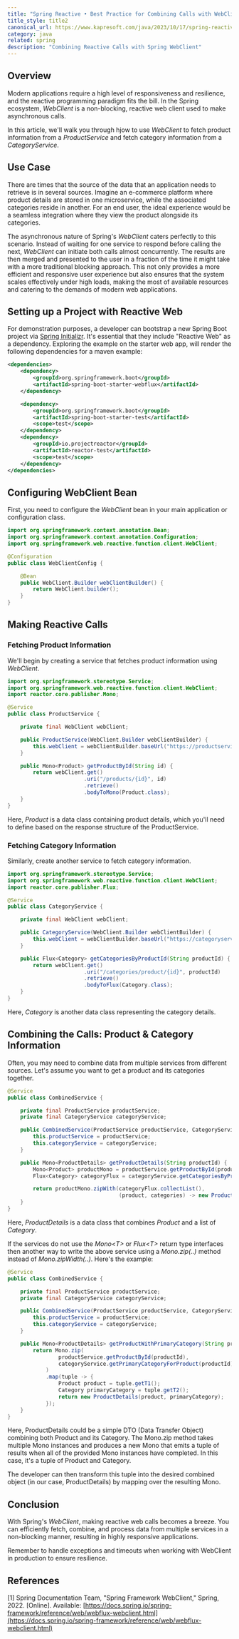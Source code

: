 ```yaml
---
title: "Spring Reactive • Best Practice for Combining Calls with WebClient"
title_style: title2
canonical_url: https://www.kapresoft.com/java/2023/10/17/spring-reactive-webclient-combining-calls.html
category: java
related: spring
description: "Combining Reactive Calls with Spring WebClient"
---
```


## Overview

Modern applications require a high level of responsiveness and resilience, and the reactive programming paradigm fits the bill. In the Spring ecosystem, _WebClient_ is a non-blocking, reactive web client used to make asynchronous calls.<!--excerpt-->

In this article, we'll walk you through hjow to use _WebClient_ to fetch product information from a _ProductService_ and fetch category information from a _CategoryService_.

## Use Case

There are times that the source of the data that an application needs to retrieve is in several sources. Imagine an e-commerce platform where product details are stored in one microservice, while the associated categories reside in another. For an end user, the ideal experience would be a seamless integration where they view the product alongside its categories. 

The asynchronous nature of Spring's _WebClient_ caters perfectly to this scenario. Instead of waiting for one service to respond before calling the next, _WebClient_ can initiate both calls almost concurrently. The results are then merged and presented to the user in a fraction of the time it might take with a more traditional blocking approach. This not only provides a more efficient and responsive user experience but also ensures that the system scales effectively under high loads, making the most of available resources and catering to the demands of modern web applications.

## Setting up a Project with Reactive Web

For demonstration purposes, a developer can bootstrap a new Spring Boot project via [Spring Initializr](https://start.spring.io/). It's essential that they include "Reactive Web" as a dependency.  Exploring the example on the starter web app, will render the following dependencies for a maven example:

```xml
<dependencies>
    <dependency>
        <groupId>org.springframework.boot</groupId>
        <artifactId>spring-boot-starter-webflux</artifactId>
    </dependency>

    <dependency>
        <groupId>org.springframework.boot</groupId>
        <artifactId>spring-boot-starter-test</artifactId>
        <scope>test</scope>
    </dependency>
    <dependency>
        <groupId>io.projectreactor</groupId>
        <artifactId>reactor-test</artifactId>
        <scope>test</scope>
    </dependency>
</dependencies>
```


## Configuring WebClient Bean

First, you need to configure the _WebClient_ bean in your main application or configuration class.

```java
import org.springframework.context.annotation.Bean;
import org.springframework.context.annotation.Configuration;
import org.springframework.web.reactive.function.client.WebClient;

@Configuration
public class WebClientConfig {

    @Bean
    public WebClient.Builder webClientBuilder() {
        return WebClient.builder();
    }
}
```

## Making Reactive Calls

### Fetching Product Information

We'll begin by creating a service that fetches product information using _WebClient_.

```java
import org.springframework.stereotype.Service;
import org.springframework.web.reactive.function.client.WebClient;
import reactor.core.publisher.Mono;

@Service
public class ProductService {

    private final WebClient webClient;

    public ProductService(WebClient.Builder webClientBuilder) {
        this.webClient = webClientBuilder.baseUrl("https://productservice.example.com").build();
    }

    public Mono<Product> getProductById(String id) {
        return webClient.get()
                        .uri("/products/{id}", id)
                        .retrieve()
                        .bodyToMono(Product.class);
    }
}
```

Here, _Product_ is a data class containing product details, which you'll need to define based on the response structure of the ProductService.

### Fetching Category Information

Similarly, create another service to fetch category information.

```java
import org.springframework.stereotype.Service;
import org.springframework.web.reactive.function.client.WebClient;
import reactor.core.publisher.Flux;

@Service
public class CategoryService {

    private final WebClient webClient;

    public CategoryService(WebClient.Builder webClientBuilder) {
        this.webClient = webClientBuilder.baseUrl("https://categoryservice.example.com").build();
    }

    public Flux<Category> getCategoriesByProductId(String productId) {
        return webClient.get()
                        .uri("/categories/product/{id}", productId)
                        .retrieve()
                        .bodyToFlux(Category.class);
    }
}
```

Here, _Category_ is another data class representing the category details.

## Combining the Calls: Product & Category Information

Often, you may need to combine data from multiple services from different sources. Let's assume you want to get a product and its categories together.

```java
@Service
public class CombinedService {

    private final ProductService productService;
    private final CategoryService categoryService;

    public CombinedService(ProductService productService, CategoryService categoryService) {
        this.productService = productService;
        this.categoryService = categoryService;
    }

    public Mono<ProductDetails> getProductDetails(String productId) {
        Mono<Product> productMono = productService.getProductById(productId);
        Flux<Category> categoryFlux = categoryService.getCategoriesByProductId(productId);

        return productMono.zipWith(categoryFlux.collectList(),
                                   (product, categories) -> new ProductDetails(product, categories));
    }
}
```

Here, _ProductDetails_ is a data class that combines _Product_ and a list of _Category_.

If the services do not use the _Mono\<T\>_ or _Flux\<T\>_ return type interfaces then another way to write the above service using a _Mono.zip(..)_ method instead of _Mono.zipWidth(..)_. Here's the example:

```java
@Service
public class CombinedService {

    private final ProductService productService;
    private final CategoryService categoryService;

    public CombinedService(ProductService productService, CategoryService categoryService) {
        this.productService = productService;
        this.categoryService = categoryService;
    }

    public Mono<ProductDetails> getProductWithPrimaryCategory(String productId) {
        return Mono.zip(
                productService.getProductById(productId),
                categoryService.getPrimaryCategoryForProduct(productId)
            )
            .map(tuple -> {
                Product product = tuple.getT1();
                Category primaryCategory = tuple.getT2();
                return new ProductDetails(product, primaryCategory);
            });
    }
}

```
Here, ProductDetails could be a simple DTO (Data Transfer Object) combining both Product and its Category. The Mono.zip method takes multiple Mono instances and produces a new Mono that emits a tuple of results when all of the provided Mono instances have completed. In this case, it's a tuple of Product and Category.

The developer can then transform this tuple into the desired combined object (in our case, ProductDetails) by mapping over the resulting Mono.

## Conclusion

With Spring's _WebClient_, making reactive web calls becomes a breeze. You can efficiently fetch, combine, and process data from multiple services in a non-blocking manner, resulting in highly responsive applications.

Remember to handle exceptions and timeouts when working with WebClient in production to ensure resilience.

## References

[1] Spring Documentation Team, "Spring Framework WebClient," Spring, 2022. [Online]. Available: [https://docs.spring.io/spring-framework/reference/web/webflux-webclient.html](https://docs.spring.io/spring-framework/reference/web/webflux-webclient.html)
